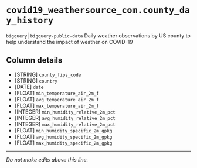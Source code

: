 # `covid19_weathersource_com.county_day_history`
`bigquery`| `bigquery-public-data`
Daily weather observations by US county to help understand the impact of weather on COVID-19

## Column details
* [STRING]    `county_fips_code`
* [STRING]    `country`
* [DATE]      `date`
* [FLOAT]     `min_temperature_air_2m_f`
* [FLOAT]     `avg_temperature_air_2m_f`
* [FLOAT]     `max_temperature_air_2m_f`
* [INTEGER]   `min_humidity_relative_2m_pct`
* [INTEGER]   `avg_humidity_relative_2m_pct`
* [INTEGER]   `max_humidity_relative_2m_pct`
* [FLOAT]     `min_humidity_specific_2m_gpkg`
* [FLOAT]     `avg_humidity_specific_2m_gpkg`
* [FLOAT]     `max_humidity_specific_2m_gpkg`

-------------------------------------------------------------------------------
*Do not make edits above this line.*
